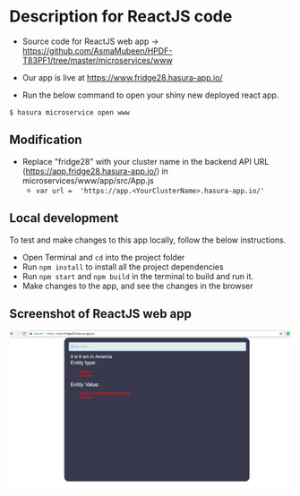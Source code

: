 # Description for ReactJS code

* Source code for ReactJS web app -> https://github.com/AsmaMubeen/HPDF-T83PF1/tree/master/microservices/www
* Our app is live at https://www.fridge28.hasura-app.io/

* Run the below command to open your shiny new deployed react app.
``` shell
$ hasura microservice open www
```

## Modification

* Replace "fridge28" with your cluster name in the backend API URL (https://app.fridge28.hasura-app.io/) in microservices/www/app/src/App.js
    * `var url =  'https://app.<YourClusterName>.hasura-app.io/'`


## Local development

To test and make changes to this app locally, follow the below instructions.
* Open Terminal and `cd` into the project folder
* Run `npm install` to install all the project dependencies
* Run `npm start` and `npm build` in the terminal to build and run it.
* Make changes to the app, and see the changes in the browser



## Screenshot of ReactJS web app

<img src="README-Assests/Screenshot (333).png" width = "800">
